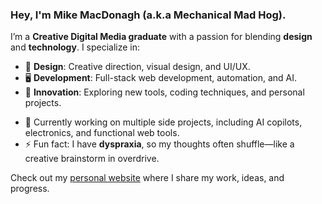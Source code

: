 ### Hey, I'm Mike MacDonagh (a.k.a Mechanical Mad Hog).

I’m a **Creative Digital Media graduate** with a passion for blending **design** and **technology**. I specialize in:

- 🎨 **Design**: Creative direction, visual design, and UI/UX.
- 🖥️ **Development**: Full-stack web development, automation, and AI.
- 🔧 **Innovation**: Exploring new tools, coding techniques, and personal projects.
  
* 🌱 Currently working on multiple side projects, including AI copilots, electronics, and functional web tools.
* ⚡ Fun fact: I have **dyspraxia**, so my thoughts often shuffle—like a creative brainstorm in overdrive.

Check out my [personal website](https://mechmadhog.com/) where I share my work, ideas, and progress.
